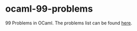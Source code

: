 ocaml-99-problems
=================

99 Problems in OCaml. The problems list can be found [here](http://ocaml.org/learn/tutorials/99problems.html).
